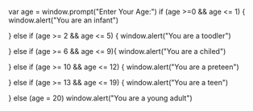 var age = window.prompt("Enter Your Age:")
if (age >=0 && age <= 1) {
   window.alert("You are an infant")
  
} else if (age >= 2 && age <= 5) {
   window.alert("You are a toodler")
  
 } else if (age >= 6 && age <= 9){
   window.alert("You are a chiled")
  
 } else if (age >= 10 && age <= 12) {
   window.alert("You are a preteen")
   
 } else if (age >= 13 && age <= 19) {
   window.alert("You are a teen")
   
 } else (age = 20)
   window.alert("You are a young adult")